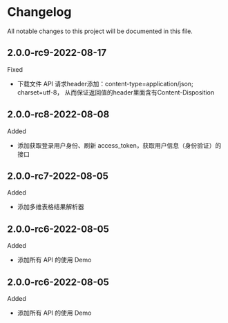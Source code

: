 # Changelog
All notable changes to this project will be documented in this file.

## 2.0.0-rc9-2022-08-17
Fixed
- 下载文件 API 请求header添加：content-type=application/json; charset=utf-8，
从而保证返回值的header里面含有Content-Disposition

## 2.0.0-rc8-2022-08-08
Added
- 添加获取登录用户身份、刷新 access_token，获取用户信息（身份验证）的接口

## 2.0.0-rc7-2022-08-05
Added
- 添加多维表格结果解析器

## 2.0.0-rc6-2022-08-05
Added
- 添加所有 API 的使用 Demo

## 2.0.0-rc6-2022-08-05
Added
- 添加所有 API 的使用 Demo